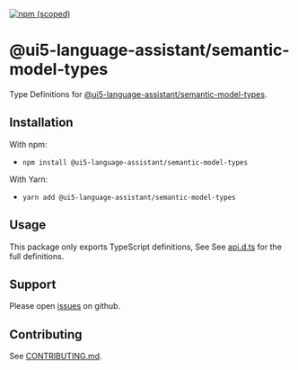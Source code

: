 [![npm (scoped)](https://img.shields.io/npm/v/@ui5-language-assistant/semantic-model-types.svg)](https://www.npmjs.com/package/@ui5-language-assistant/semantic-model-types)

# @ui5-language-assistant/semantic-model-types

Type Definitions for [@ui5-language-assistant/semantic-model-types](../semantic-model).

## Installation

With npm:

- `npm install @ui5-language-assistant/semantic-model-types`

With Yarn:

- `yarn add @ui5-language-assistant/semantic-model-types`

## Usage

This package only exports TypeScript definitions, See
See [api.d.ts](./api.d.ts) for the full definitions.

## Support

Please open [issues](https://github.com/SAP/ui5-language-assistant/issues) on github.

## Contributing

See [CONTRIBUTING.md](./CONTRIBUTING.md).
